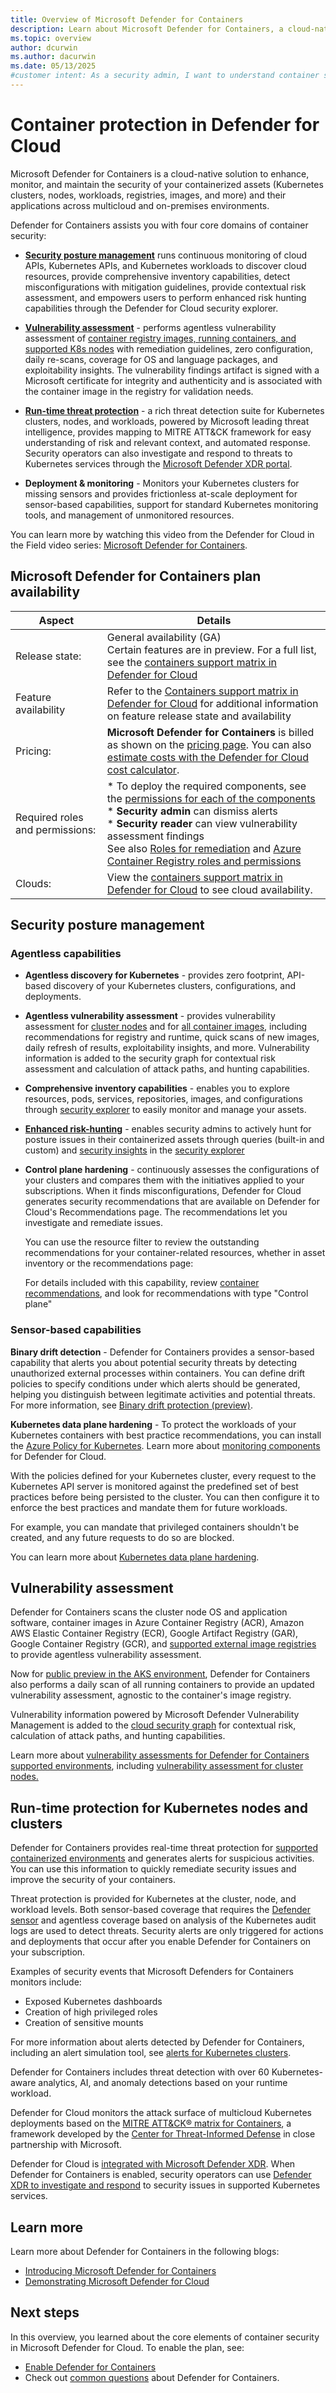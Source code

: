 ```yaml
---
title: Overview of Microsoft Defender for Containers
description: Learn about Microsoft Defender for Containers, a cloud-native solution that secures your containerized assets across multicloud and on-premises environments.
ms.topic: overview
author: dcurwin
ms.author: dacurwin
ms.date: 05/13/2025
#customer intent: As a security admin, I want to understand container security to protect my containerized assets.
---
```


# Container protection in Defender for Cloud

Microsoft Defender for Containers is a cloud-native solution to enhance, monitor, and maintain the security of your containerized assets (Kubernetes clusters, nodes, workloads, registries, images, and more) and their applications across multicloud and on-premises environments.

Defender for Containers assists you with four core domains of container security:

- [**Security posture management**](#security-posture-management) runs continuous monitoring of cloud APIs, Kubernetes APIs, and Kubernetes workloads to discover cloud resources, provide comprehensive inventory capabilities, detect misconfigurations with mitigation guidelines, provide contextual risk assessment, and empowers users to perform enhanced risk hunting capabilities through the Defender for Cloud security explorer.

- [**Vulnerability assessment**](#vulnerability-assessment) -  performs agentless vulnerability assessment of [container registry images, running containers, and supported K8s nodes](support-matrix-defender-for-containers.md) with remediation guidelines, zero configuration, daily re-scans, coverage for OS and language packages, and exploitability insights. The vulnerability findings artifact is signed with a Microsoft certificate for integrity and authenticity and is associated with the container image in the registry for validation needs.

- [**Run-time threat protection**](#run-time-protection-for-kubernetes-nodes-and-clusters) - a rich threat detection suite for Kubernetes clusters, nodes, and workloads, powered by Microsoft leading threat intelligence, provides mapping to MITRE ATT&CK framework for easy understanding of risk and relevant context, and automated response. Security operators can also investigate and respond to threats to Kubernetes services through the [Microsoft Defender XDR portal](/defender-xdr/investigate-respond-container-threats).

- **Deployment & monitoring** - Monitors your Kubernetes clusters for missing sensors and provides frictionless at-scale deployment for sensor-based capabilities, support for standard Kubernetes monitoring tools, and management of unmonitored resources.

You can learn more by watching this video from the Defender for Cloud in the Field video series: [Microsoft Defender for Containers](episode-three.md).

## Microsoft Defender for Containers plan availability

| Aspect | Details |
|--|--|
| Release state: | General availability (GA)<br> Certain features are in preview. For a full list, see the [containers support matrix in Defender for Cloud](support-matrix-defender-for-containers.md)|
| Feature availability | Refer to the [Containers support matrix in Defender for Cloud](support-matrix-defender-for-containers.md) for additional information on feature release state and availability|
| Pricing: | **Microsoft Defender for Containers** is billed as shown on the [pricing page](https://azure.microsoft.com/pricing/details/defender-for-cloud/). You can also [estimate costs with the Defender for Cloud cost calculator](cost-calculator.md). |
| Required roles and permissions: | * To deploy the required components, see the [permissions for each of the components](monitoring-components.md#defender-for-containers-extensions)<br> * **Security admin** can dismiss alerts<br> * **Security reader** can view vulnerability assessment findings<br> See also [Roles for remediation](permissions.md#roles-used-to-automatically-configure-agents-and-extensions) and [Azure Container Registry roles and permissions](/azure/container-registry/container-registry-roles) |
| Clouds: | View the [containers support matrix in Defender for Cloud](support-matrix-defender-for-containers.md) to see cloud availability.|

## Security posture management

### Agentless capabilities

- **Agentless discovery for Kubernetes** - provides zero footprint, API-based discovery of your Kubernetes clusters, configurations, and deployments.

- **Agentless vulnerability assessment** - provides vulnerability assessment for [cluster nodes](kubernetes-nodes-va.md) and for [all container images](agentless-vulnerability-assessment-azure.md), including recommendations for registry and runtime, quick scans of new images, daily refresh of results, exploitability insights, and more. Vulnerability information is added to the security graph for contextual risk assessment and calculation of attack paths, and hunting capabilities.

- **Comprehensive inventory capabilities**  - enables you to explore resources, pods, services, repositories, images, and configurations through [security explorer](how-to-manage-cloud-security-explorer.md#build-a-query) to easily monitor and manage your assets.

- **[Enhanced risk-hunting](how-to-manage-cloud-security-explorer.md)** - enables security admins to actively hunt for posture issues in their containerized assets through queries (built-in and custom) and [security insights](attack-path-reference.md#insights) in the [security explorer](how-to-manage-cloud-security-explorer.md)

- **Control plane hardening** - continuously assesses the configurations of your clusters and compares them with the initiatives applied to your subscriptions. When it finds misconfigurations, Defender for Cloud generates security recommendations that are available on Defender for Cloud's Recommendations page. The recommendations let you investigate and remediate issues.

  You can use the resource filter to review the outstanding recommendations for your container-related resources, whether in asset inventory or the recommendations page:

  For details included with this capability, review [container recommendations](recommendations-reference-container.md ), and look for recommendations with type "Control plane"

### Sensor-based capabilities

**Binary drift detection** - Defender for Containers provides a sensor-based capability that alerts you about potential security threats by detecting unauthorized external processes within containers. You can define drift policies to specify conditions under which alerts should be generated, helping you distinguish between legitimate activities and potential threats. For more information, see [Binary drift protection (preview)](binary-drift-detection.md).

**Kubernetes data plane hardening** - To protect the workloads of your Kubernetes containers with best practice recommendations, you can install the [Azure Policy for Kubernetes](/azure/governance/policy/concepts/policy-for-kubernetes). Learn more about [monitoring components](monitoring-components.md) for Defender for Cloud.

With the policies defined for your Kubernetes cluster, every request to the Kubernetes API server is monitored against the predefined set of best practices before being persisted to the cluster. You can then configure it to enforce the best practices and mandate them for future workloads.

For example, you can mandate that privileged containers shouldn't be created, and any future requests to do so are blocked.

You can learn more about [Kubernetes data plane hardening](kubernetes-workload-protections.md).

## Vulnerability assessment

Defender for Containers scans the cluster node OS and application software, container images in Azure Container Registry (ACR), Amazon AWS Elastic Container Registry (ECR), Google Artifact Registry (GAR), Google Container Registry (GCR), and [supported external image registries](support-matrix-defender-for-containers.md#vulnerability-assessment-va-features) to provide agentless vulnerability assessment.

Now for [public preview in the AKS environment](agentless-vulnerability-assessment-azure.md#how-vulnerability-assessment-for-images-and-containers-works), Defender for Containers also performs a daily scan of all running containers to provide an updated vulnerability assessment, agnostic to the container's image registry.

Vulnerability information powered by Microsoft Defender Vulnerability Management is added to the [cloud security graph](concept-attack-path.md#what-is-cloud-security-graph) for contextual risk, calculation of attack paths, and hunting capabilities.

Learn more about [vulnerability assessments for Defender for Containers supported environments](agentless-vulnerability-assessment-azure.md), including [vulnerability assessment for cluster nodes.](kubernetes-nodes-va.md)

## Run-time protection for Kubernetes nodes and clusters

Defender for Containers provides real-time threat protection for [supported containerized environments](support-matrix-defender-for-containers.md#runtime-protection-features) and generates alerts for suspicious activities. You can use this information to quickly remediate security issues and improve the security of your containers.

Threat protection is provided for Kubernetes at the cluster, node, and workload levels. Both sensor-based coverage that requires the [Defender sensor](defender-for-cloud-glossary.md#defender-sensor) and agentless coverage based on analysis of the Kubernetes audit logs are used to detect threats. Security alerts are only triggered for actions and deployments that occur after you enable Defender for Containers on your subscription.

Examples of security events that Microsoft Defenders for Containers monitors include:

- Exposed Kubernetes dashboards
- Creation of high privileged roles
- Creation of sensitive mounts

For more information about alerts detected by Defender for Containers, including an alert simulation tool, see [alerts for Kubernetes clusters](alerts-containers.md).

Defender for Containers includes threat detection with over 60 Kubernetes-aware analytics, AI, and anomaly detections based on your runtime workload.

Defender for Cloud monitors the attack surface of multicloud Kubernetes deployments based on the [MITRE ATT&CK&reg; matrix for Containers](https://www.microsoft.com/security/blog/2021/04/29/center-for-threat-informed-defense-teams-up-with-microsoft-partners-to-build-the-attck-for-containers-matrix/), a framework developed by the [Center for Threat-Informed Defense](https://mitre-engenuity.org/cybersecurity/center-for-threat-informed-defense/) in close partnership with Microsoft.

Defender for Cloud is [integrated with Microsoft Defender XDR](concept-integration-365.md). When Defender for Containers is enabled, security operators can use [Defender XDR to investigate and respond](/defender-xdr/investigate-respond-container-threats) to security issues in supported Kubernetes services.

## Learn more

Learn more about Defender for Containers in the following blogs:

- [Introducing Microsoft Defender for Containers](https://techcommunity.microsoft.com/t5/microsoft-defender-for-cloud/introducing-microsoft-defender-for-containers/ba-p/2952317)
- [Demonstrating Microsoft Defender for Cloud](https://techcommunity.microsoft.com/t5/microsoft-defender-for-cloud/how-to-demonstrate-the-new-containers-features-in-microsoft/ba-p/3281172)

## Next steps

In this overview, you learned about the core elements of container security in Microsoft Defender for Cloud. To enable the plan, see:

- [Enable Defender for Containers](defender-for-containers-enable.md)
- Check out [common questions](faq-defender-for-containers.yml) about Defender for Containers.
